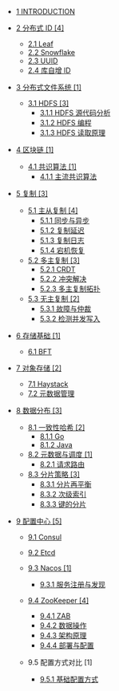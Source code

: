   - [1 INTRODUCTION](/INTRODUCTION.md)
  - [2 分布式 ID [4]](/分布式%20ID/README.md)
    - [2.1 Leaf](/分布式%20ID/Leaf.md)
    - [2.2 Snowflake](/分布式%20ID/Snowflake.md)
    - [2.3 UUID](/分布式%20ID/UUID.md)
    - [2.4 库自增 ID](/分布式%20ID/库自增%20ID.md)
  - [3 分布式文件系统 [1]](/分布式文件系统/README.md)
    - [3.1 HDFS [3]](/分布式文件系统/HDFS/README.md)
      - [3.1.1 HDFS 源代码分析](/分布式文件系统/HDFS/HDFS%20源代码分析.md)
      - [3.1.2 HDFS 编程](/分布式文件系统/HDFS/HDFS%20编程.md)
      - [3.1.3 HDFS 读取原理](/分布式文件系统/HDFS/HDFS%20读取原理.md)
  - [4 区块链 [1]](/区块链/README.md)
    - [4.1 共识算法 [1]](/区块链/共识算法/README.md)
      - [4.1.1 主流共识算法](/区块链/共识算法/主流共识算法.md)
  - [5 复制 [3]](/复制/README.md)
    - [5.1 主从复制 [4]](/复制/主从复制/README.md)
      - [5.1.1 同步与异步](/复制/主从复制/同步与异步.md)
      - [5.1.2 复制延迟](/复制/主从复制/复制延迟.md)
      - [5.1.3 复制日志](/复制/主从复制/复制日志.md)
      - [5.1.4 宕机恢复](/复制/主从复制/宕机恢复.md)
    - [5.2 多主复制 [3]](/复制/多主复制/README.md)
      - [5.2.1 CRDT](/复制/多主复制/CRDT.md)
      - [5.2.2 冲突解决](/复制/多主复制/冲突解决.md)
      - [5.2.3 多主复制拓扑](/复制/多主复制/多主复制拓扑.md)
    - [5.3 无主复制 [2]](/复制/无主复制/README.md)
      - [5.3.1 故障与仲裁](/复制/无主复制/故障与仲裁.md)
      - [5.3.2 检测并发写入](/复制/无主复制/检测并发写入.md)
  - [6 存储基础 [1]](/存储基础/README.md)
    - [6.1 BFT](/存储基础/BFT/README.md)
      
  - [7 对象存储 [2]](/对象存储/README.md)
    - [7.1 Haystack](/对象存储/Haystack.md)
    - [7.2 元数据管理](/对象存储/元数据管理.md)
  - [8 数据分布 [3]](/数据分布/README.md)
    - [8.1 一致性哈希 [2]](/数据分布/一致性哈希/README.md)
      - [8.1.1 Go](/数据分布/一致性哈希/Go.md)
      - [8.1.2 Java](/数据分布/一致性哈希/Java.md)
    - [8.2 元数据与调度 [1]](/数据分布/元数据与调度/README.md)
      - [8.2.1 请求路由](/数据分布/元数据与调度/请求路由.md)
    - [8.3 分片策略 [3]](/数据分布/分片策略/README.md)
      - [8.3.1 分片再平衡](/数据分布/分片策略/分片再平衡.md)
      - [8.3.2 次级索引](/数据分布/分片策略/次级索引.md)
      - [8.3.3 键的分片](/数据分布/分片策略/键的分片.md)
  - [9 配置中心 [5]](/配置中心/README.md)
    - [9.1 Consul](/配置中心/Consul/README.md)
      
    - [9.2 Etcd](/配置中心/Etcd/README.md)
      
    - [9.3 Nacos [1]](/配置中心/Nacos/README.md)
      - [9.3.1 服务注册与发现](/配置中心/Nacos/服务注册与发现.md)
    - [9.4 ZooKeeper [4]](/配置中心/ZooKeeper/README.md)
      - [9.4.1 ZAB](/配置中心/ZooKeeper/ZAB.md)
      - [9.4.2 数据操作](/配置中心/ZooKeeper/数据操作.md)
      - [9.4.3 架构原理](/配置中心/ZooKeeper/架构原理.md)
      - [9.4.4 部署与配置](/配置中心/ZooKeeper/部署与配置.md)
    - 9.5 配置方式对比 [1]
      - [9.5.1 基础配置方式](/配置中心/配置方式对比/基础配置方式.md)
